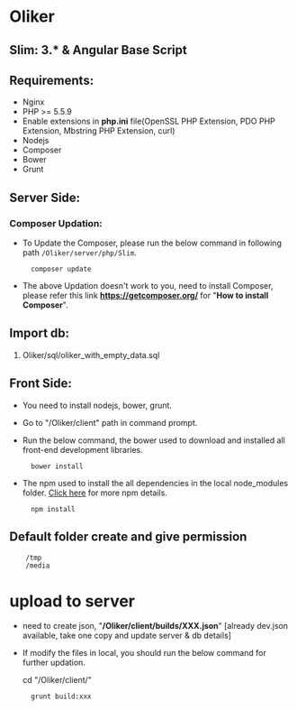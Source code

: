 # Oliker

## Slim: 3.* & Angular Base Script

## Requirements:

* Nginx 
* PHP >= 5.5.9
* Enable extensions in **php.ini** file(OpenSSL PHP Extension, PDO PHP Extension, Mbstring PHP Extension, curl)
* Nodejs
* Composer
* Bower
* Grunt


## Server Side:
### Composer Updation:

* To Update the Composer, please run the below command in following path `/Oliker/server/php/Slim`.  

        composer update
    
* The above Updation doesn't work to you, need to install Composer, please refer this link **https://getcomposer.org/**  for "**How to install Composer**".

## Import db: 

1. Oliker/sql/oliker_with_empty_data.sql


## Front Side:

* You need to install nodejs, bower, grunt.

* Go to "/Oliker/client" path in command prompt.

* Run the below command, the bower used to download and installed all front-end development libraries.

        bower install

* The npm used to install the all dependencies in the local node_modules folder. [Click here](http://git8.ahsan.in/root/LaravelBase/blob/master/trunk/lumen/docs/Npm.md) for more npm details.

        npm install    


## Default folder create and give permission 

        /tmp
        /media

# upload to server

* need to create json, "**/Oliker/client/builds/XXX.json**" [already dev.json available, take one copy and update server & db details]
* If modify the files in local, you should run the below command for further updation.  
  
  cd "/Oliker/client/"

        grunt build:xxx      

